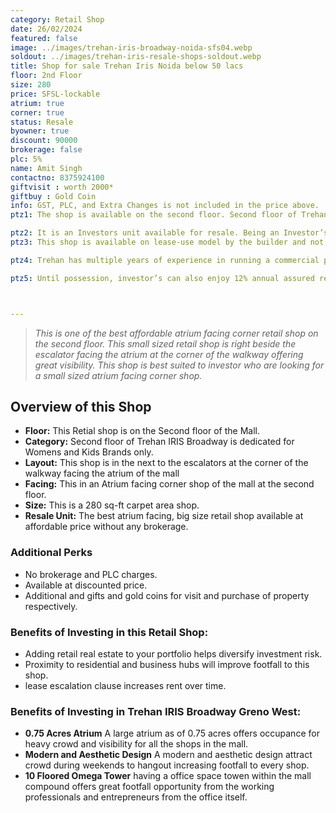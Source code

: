 ```yaml
---
category: Retail Shop
date: 26/02/2024
featured: false
image: ../images/trehan-iris-broadway-noida-sfs04.webp
soldout: ../images/trehan-iris-resale-shops-soldout.webp
title: Shop for sale Trehan Iris Noida below 50 lacs
floor: 2nd Floor
size: 280
price: SFSL-lockable
atrium: true
corner: true
status: Resale
byowner: true
discount: 90000
brokerage: false
plc: 5%
name: Amit Singh
contactno: 8375924100
giftvisit : worth 2000*
giftbuy : Gold Coin
info: GST, PLC, and Extra Changes is not included in the price above.
ptz1: The shop is available on the second floor. Second floor of Trehan IRIS Broadway is dedicated for Womens and Kids Retail Stores.

ptz2: It is an Investors unit available for resale. Being an Investor’s unit being directly sold, there won’t be any brokerage included in the price.
ptz3: This shop is available on lease-use model by the builder and not for personal use.

ptz4: Trehan has multiple years of experience in running a commercial project on lease model, so the investors can be assured for rental yield from their shop for a long period of time.

ptz5: Until possession, investor’s can also enjoy 12% annual assured return by the builder.



---
```


> _This is one of the best affordable atrium facing corner retail shop on the second floor. This small sized retail shop is right beside the escalator facing the atrium at the corner of the walkway offering great visibility. This shop is best suited to investor who are looking for a small sized atrium facing corner shop._

## Overview of this Shop
* **Floor:** This Retial shop is on the Second floor of the Mall.
* **Category:** Second floor of Trehan IRIS Broadway is dedicated for Womens and Kids Brands only.
* **Layout:** This shop is in the next to the escalators at the corner of the walkway facing the atrium of the mall
* **Facing:** This in an Atrium facing corner shop of the mall at the second floor.
* **Size:** This is a 280 sq-ft carpet area shop.
* **Resale Unit:** The best atrium facing, big size retail shop available at affordable price without any brokerage.

### Additional Perks
* No brokerage and PLC charges.
* Available at discounted price.
* Additional and gifts and gold coins for visit and purchase of property respectively.

### Benefits of Investing in this Retail Shop:
* Adding retail real estate to your portfolio helps diversify investment risk.
* Proximity to residential and business hubs will improve footfall to this shop.
* lease escalation clause increases rent over time.

### Benefits of Investing in Trehan IRIS Broadway Greno West:
* **0.75 Acres Atrium** A large atrium as of 0.75 acres offers occupance for heavy crowd and visibility for all the shops in the mall.
* **Modern and Aesthetic Design** A modern and aesthetic design attract crowd during weekends to hangout increasing footfall to every shop.
* **10 Floored Omega Tower** having a office space towen within the mall compound offers great footfall opportunity from the working professionals and entrepreneurs from the office itself.